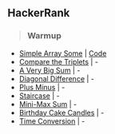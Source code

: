 ## HackerRank

>### Warmup
- [Simple Array Some](https://www.hackerrank.com/challenges/simple-array-sum/problem) | [Code](SimpleArraySome.js)
- [Compare the Triplets](https://www.hackerrank.com/challenges/compare-the-triplets/problem) | -
- [A Very Big Sum](https://www.hackerrank.com/challenges/a-very-big-sum/problem) | -
- [Diagonal Difference](https://www.hackerrank.com/challenges/diagonal-difference/problem) | -
- [Plus Minus](https://www.hackerrank.com/challenges/plus-minus/problem) | -
- [Staircase](https://www.hackerrank.com/challenges/staircase/problem) | -
- [Mini-Max Sum](https://www.hackerrank.com/challenges/mini-max-sum/problem) | -
- [Birthday Cake Candles](https://www.hackerrank.com/challenges/birthday-cake-candles/problem) | -
- [Time Conversion](https://www.hackerrank.com/challenges/time-conversion/problem) | -